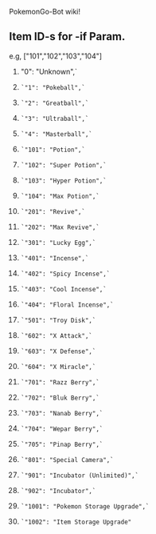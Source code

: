 PokemonGo-Bot wiki!

## Item ID-s for -if Param.
e.g, [\"101\",\"102\",\"103\",\"104\"]

1. "0": "Unknown",`
1.     `"1": "Pokeball",`
1.     `"2": "Greatball",`
1.     `"3": "Ultraball",`
1.     `"4": "Masterball",`
1.     `"101": "Potion",`
1.     `"102": "Super Potion",`
1.     `"103": "Hyper Potion",`
1.     `"104": "Max Potion",`
1.     `"201": "Revive",`
1.     `"202": "Max Revive",`
1.     `"301": "Lucky Egg",`
1.     `"401": "Incense",`
1.     `"402": "Spicy Incense",`
1.     `"403": "Cool Incense",`
1.     `"404": "Floral Incense",`
1.     `"501": "Troy Disk",`
1.     `"602": "X Attack",`
1.     `"603": "X Defense",`
1.     `"604": "X Miracle",`
1.     `"701": "Razz Berry",`
1.     `"702": "Bluk Berry",`
1.     `"703": "Nanab Berry",`
1.     `"704": "Wepar Berry",`
1.     `"705": "Pinap Berry",`
1.     `"801": "Special Camera",`
1.     `"901": "Incubator (Unlimited)",`
1.     `"902": "Incubator",`
1.     `"1001": "Pokemon Storage Upgrade",`
1.     `"1002": "Item Storage Upgrade"

